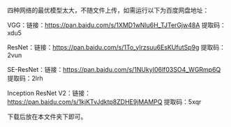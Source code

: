 四种网络的最优模型太大，不随文件上传，如需运行以下为百度网盘地址：

VGG：链接：https://pan.baidu.com/s/1XMD1wNlu6H_TJTerGjw48A 
提取码：xdu5

ResNet：链接：https://pan.baidu.com/s/1To_ylrzsuu6EsKUfutSp9g 
提取码：2vun

SE-ResNet：链接：https://pan.baidu.com/s/1NUkyI06lf03SO4_WGRmp6Q 
提取码：2lrh

Inception ResNet V2：链接：https://pan.baidu.com/s/1kjKTvJdktp8ZDHE9jMAMPQ 
提取码：5xqr

下载后放在本文件夹下即可。